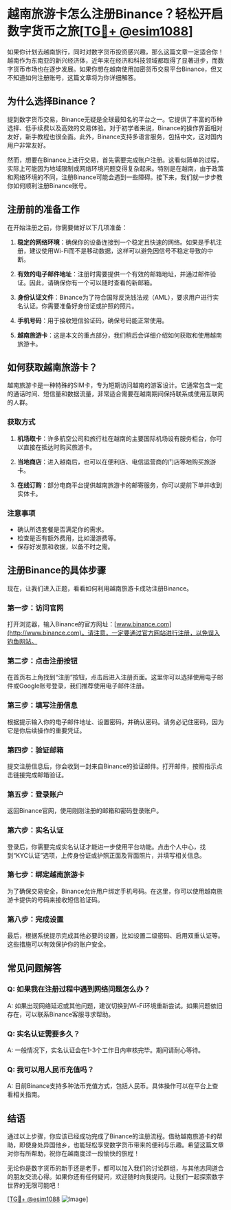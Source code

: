 # 越南旅游卡怎么注册Binance？轻松开启数字货币之旅[[TG💪+ @esim1088](https://t.me/s/esim1088)]

如果你计划去越南旅行，同时对数字货币投资感兴趣，那么这篇文章一定适合你！越南作为东南亚的新兴经济体，近年来在经济和科技领域都取得了显著进步，而数字货币市场也在逐步发展。如果你想在越南使用加密货币交易平台Binance，但又不知道如何注册账号，这篇文章将为你详细解答。

## 为什么选择Binance？

提到数字货币交易，Binance无疑是全球最知名的平台之一。它提供了丰富的币种选择、低手续费以及高效的交易体验。对于初学者来说，Binance的操作界面相对友好，新手教程也很全面。此外，Binance支持多语言服务，包括中文，这对国内用户非常友好。

然而，想要在Binance上进行交易，首先需要完成账户注册。这看似简单的过程，实际上可能因为地域限制或网络环境问题变得复杂起来。特别是在越南，由于政策和网络环境的不同，注册Binance可能会遇到一些障碍。接下来，我们就一步步教你如何顺利注册Binance账号。

## 注册前的准备工作

在开始注册之前，你需要做好以下几项准备：

1. **稳定的网络环境**：确保你的设备连接到一个稳定且快速的网络。如果是手机注册，建议使用Wi-Fi而不是移动数据，这样可以避免因信号不稳定导致的中断。

2. **有效的电子邮件地址**：注册时需要提供一个有效的邮箱地址，并通过邮件验证。因此，请确保你有一个可以随时查看的新邮箱。

3. **身份认证文件**：Binance为了符合国际反洗钱法规（AML），要求用户进行实名认证。你需要准备好身份证或护照的照片。

4. **手机号码**：用于接收短信验证码，确保号码能正常使用。

5. **越南旅游卡**：这是本文的重点部分，我们稍后会详细介绍如何获取和使用越南旅游卡。

## 如何获取越南旅游卡？

越南旅游卡是一种特殊的SIM卡，专为短期访问越南的游客设计。它通常包含一定的通话时间、短信量和数据流量，非常适合需要在越南期间保持联系或使用互联网的人群。

### 获取方式

1. **机场取卡**：许多航空公司和旅行社在越南的主要国际机场设有服务柜台，你可以直接在抵达时购买旅游卡。

2. **当地商店**：进入越南后，也可以在便利店、电信运营商的门店等地购买旅游卡。

3. **在线订购**：部分电商平台提供越南旅游卡的邮寄服务，你可以提前下单并收到实体卡。

### 注意事项

- 确认所选套餐是否满足你的需求。
- 检查是否有额外费用，比如漫游费等。
- 保存好发票和收据，以备不时之需。

## 注册Binance的具体步骤

现在，让我们进入正题，看看如何利用越南旅游卡成功注册Binance。

### 第一步：访问官网

打开浏览器，输入Binance的官方网址：[www.binance.com](http://www.binance.com)。请注意，一定要通过官方网站进行注册，以免误入钓鱼网站。

### 第二步：点击注册按钮

在首页右上角找到“注册”按钮，点击后进入注册页面。这里你可以选择使用电子邮件或Google账号登录，我们推荐使用电子邮件注册。

### 第三步：填写注册信息

根据提示输入你的电子邮件地址、设置密码，并确认密码。请务必记住密码，因为它是你后续操作的重要凭证。

### 第四步：验证邮箱

提交注册信息后，你会收到一封来自Binance的验证邮件。打开邮件，按照指示点击链接完成邮箱验证。

### 第五步：登录账户

返回Binance官网，使用刚刚注册的邮箱和密码登录账户。

### 第六步：实名认证

登录后，你需要完成实名认证才能进一步使用平台功能。点击个人中心，找到“KYC认证”选项，上传身份证或护照正面及背面照片，并填写相关信息。

### 第七步：绑定越南旅游卡

为了确保交易安全，Binance允许用户绑定手机号码。在这里，你可以使用越南旅游卡提供的号码来接收短信验证码。

### 第八步：完成设置

最后，根据系统提示完成其他必要的设置，比如设置二级密码、启用双重认证等。这些措施可以有效保护你的账户安全。

## 常见问题解答

### Q: 如果我在注册过程中遇到网络问题怎么办？
A: 如果出现网络延迟或其他问题，建议切换到Wi-Fi环境重新尝试。如果问题依旧存在，可以联系Binance客服寻求帮助。

### Q: 实名认证需要多久？
A: 一般情况下，实名认证会在1-3个工作日内审核完毕。期间请耐心等待。

### Q: 我可以用人民币充值吗？
A: 目前Binance支持多种法币充值方式，包括人民币。具体操作可以在平台上查看相关指南。

## 结语

通过以上步骤，你应该已经成功完成了Binance的注册流程。借助越南旅游卡的帮助，即使身处异国他乡，也能轻松享受数字货币带来的便利与乐趣。希望这篇文章对你有所帮助，祝你在越南度过一段愉快的旅程！

无论你是数字货币的新手还是老手，都可以加入我们的讨论群组，与其他志同道合的朋友交流心得。如果你还有任何疑问，欢迎随时向我提问。让我们一起探索数字世界的无限可能吧！

[[TG💪+ @esim1088](https://t.me/s/esim1088) ![Image](https://i.postimg.cc/4NQfJmqS/Snipaste-2025-05-13-00-14-12.png)]